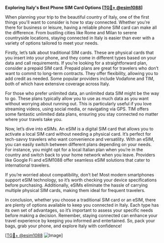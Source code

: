 **Exploring Italy's Best Phone SIM Card Options [[TG💪+ @esim1088](https://t.me/s/esim1088)]**

When planning your trip to the beautiful country of Italy, one of the first things you'll want to consider is how to stay connected. Whether you're there for business or leisure, having a reliable phone SIM card can make all the difference. From bustling cities like Rome and Milan to serene countryside locations, staying connected in Italy is easier than ever with a variety of options tailored to meet your needs.

Firstly, let’s talk about traditional SIM cards. These are physical cards that you insert into your phone, and they come in different types based on your data and call requirements. If you’re looking for a straightforward plan, consider a prepaid SIM card. Prepaid plans are great for travelers who don’t want to commit to long-term contracts. They offer flexibility, allowing you to add credit as needed. Some popular providers include Vodafone and TIM, both of which have extensive coverage across Italy.

For those who prefer unlimited data, an unlimited data SIM might be the way to go. These plans typically allow you to use as much data as you want without worrying about running out. This is particularly useful if you love streaming videos, using social media, or navigating via GPS. TIM offers some fantastic unlimited data plans, ensuring you stay connected no matter where your travels take you.

Now, let’s dive into eSIMs. An eSIM is a digital SIM card that allows you to activate a local SIM card without needing a physical card. It’s perfect for tech-savvy travelers who want convenience and versatility. With an eSIM, you can easily switch between different plans depending on your needs. For instance, you might opt for a local Italian plan when you’re in the country and switch back to your home network when you leave. Providers like Google Fi and eSIM1088 offer seamless eSIM solutions that cater to international travelers.

If you’re worried about compatibility, don’t be! Most modern smartphones support eSIM technology, so it’s worth checking your device specifications before purchasing. Additionally, eSIMs eliminate the hassle of carrying multiple physical SIM cards, making them ideal for frequent travelers.

In conclusion, whether you choose a traditional SIM card or an eSIM, there are plenty of options available to keep you connected in Italy. Each type has its own set of advantages, so it’s important to assess your specific needs before making a decision. Remember, staying connected can enhance your travel experience by keeping you informed and entertained. So, pack your bags, grab your phone, and explore Italy with confidence!

[[TG💪+ @esim1088](https://t.me/s/esim1088) ![Image](https://i.postimg.cc/Y0z9fWf4/image.png)]